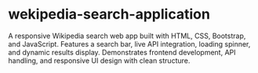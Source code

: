 # wekipedia-search-application
A responsive Wikipedia search web app built with HTML, CSS, Bootstrap, and JavaScript. Features a search bar, live API integration, loading spinner, and dynamic results display. Demonstrates frontend development, API handling, and responsive UI design with clean structure.
